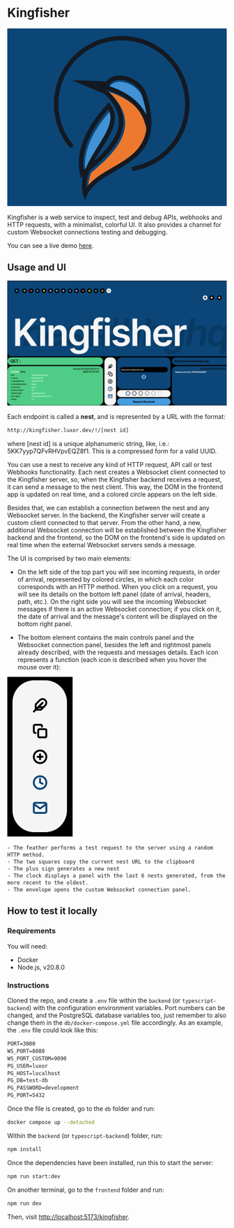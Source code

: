 # Kingfisher

![Kingfisher logo](assets/2024-10-04-13-26-50.png)

Kingfisher is a web service to inspect, test and debug APIs, webhooks and HTTP requests, with a minimalist, colorful UI. It also provides a channel for custom Websocket connections testing and debugging.

You can see a live demo [here](https://luxor.dev/kingfisher).

## Usage and UI

![Kingfisher UI](assets/2024-10-04-13-25-51.png)

Each endpoint is called a **nest**, and is represented by a URL with the format:

```txt
http://kingfisher.luxor.dev/!/[nest id]
```

where [nest id] is a unique alphanumeric string, like, i.e.: 5KK7yyp7QFvRHVpvEQZ8f1. This is a compressed form for a valid UUID.

You can use a nest to receive any kind of HTTP request, API call or test Webhooks functionality. Each nest creates a Websocket client connected to the Kingfisher server, so, when the Kingfisher backend receives a request, it can send a message to the nest client. This way, the DOM in the frontend app is updated on real time, and a colored circle appears on the left side.

Besides that, we can establish a connection between the nest and any Websocket server. In the backend, the Kingfisher server will create a custom client connected to that server. From the other hand, a new, additional Websocket connection will be established between the Kingfisher backend and the frontend, so the DOM on the frontend's side is updated on real time when the external Websocket servers sends a message.

The UI is comprised by two main elements:

- On the left side of the top part you will see incoming requests, in order of arrival, represented by colored circles, in which each color corresponds with an HTTP method. When you click on a request, you will see its details on the bottom left panel (date of arrival, headers, path, etc.). On the right side you will see the incoming Websocket messages if there is an active Websocket connection; if you click on it, the date of arrival and the message's content will be displayed on the bottom right panel.

- The bottom element contains the main controls panel and the Websocket connection panel, besides the left and rightmost panels already described, with the requests and messages details. Each icon represents a function (each icon is described when you hover the mouse over it):

![Main controls](assets/2024-10-04-14-12-25.png)

    - The feather performs a test request to the server using a random HTTP method.
    - The two squares copy the current nest URL to the clipboard
    - The plus sign generates a new nest
    - The clock displays a panel with the last 6 nests generated, from the more recent to the oldest.
    - The envelope opens the custom Websocket connection panel.

## How to test it locally

### Requirements

You will need:

- Docker
- Node.js, v20.8.0

### Instructions

Cloned the repo, and create a `.env` file within the `backend` (or `typescript-backend`) with the configuration environment variables. Port numbers can be changed, and the PostgreSQL database variables too, just remember to also change them in the `db/docker-compose.yml` file accordingly. As an example, the `.env` file could look like this:

```txt
PORT=3000
WS_PORT=8080
WS_PORT_CUSTOM=9090
PG_USER=luxor 
PG_HOST=localhost 
PG_DB=test-db
PG_PASSWORD=development
PG_PORT=5432
```

Once the file is created, go to the `db` folder and run:

```sh
docker compose up --detached
```

Within the `backend` (or `typescript-backend`) folder, run:

```sh
npm install
```

Once the dependencies have been installed, run this to start the server:

```sh
npm run start:dev
```

On another terminal, go to the `frontend` folder and run:

```sh
npm run dev
```

Then, visit <http://localhost:5173/kingfisher>.
